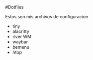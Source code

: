 #Dotfiles

Estos son mis archivos de configuracion

- tiny
- alacritty
- river WM
- waybar
- bemenu
- htop
